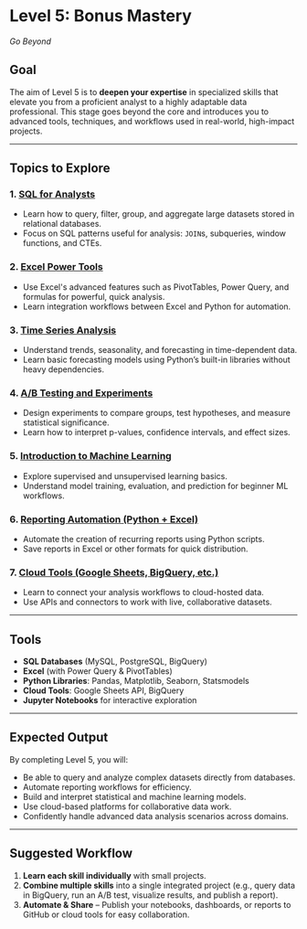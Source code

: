 # Level 5: Bonus Mastery

_Go Beyond_

## Goal
The aim of Level 5 is to **deepen your expertise** in specialized skills that elevate you from a proficient analyst to a highly adaptable data professional. This stage goes beyond the core and introduces you to advanced tools, techniques, and workflows used in real-world, high-impact projects.

---

## Topics to Explore

### 1. [SQL for Analysts](https://github.com/Tanu-N-Prabhu/Python/blob/master/Data%20Analysis/Level%205/sql_for_analysts.ipynb)
- Learn how to query, filter, group, and aggregate large datasets stored in relational databases.
- Focus on SQL patterns useful for analysis: `JOIN`s, subqueries, window functions, and CTEs.

### 2. [Excel Power Tools](https://github.com/Tanu-N-Prabhu/Python/blob/master/Data%20Analysis/Level%205/excel_power_tools.md)
- Use Excel's advanced features such as PivotTables, Power Query, and formulas for powerful, quick analysis.
- Learn integration workflows between Excel and Python for automation.

### 3. [Time Series Analysis](https://github.com/Tanu-N-Prabhu/Python/blob/master/Data%20Analysis/Level%205/time_series_analysis.ipynb)
- Understand trends, seasonality, and forecasting in time-dependent data.
- Learn basic forecasting models using Python’s built-in libraries without heavy dependencies.

### 4. [A/B Testing and Experiments](https://github.com/Tanu-N-Prabhu/Python/blob/master/Data%20Analysis/Level%205/a_b_testing_%26_experiments.ipynb)
- Design experiments to compare groups, test hypotheses, and measure statistical significance.
- Learn how to interpret p-values, confidence intervals, and effect sizes.

### 5. [Introduction to Machine Learning](https://github.com/Tanu-N-Prabhu/Python/blob/master/Data%20Analysis/Level%205/Introduction_to_Machine_Learning.md)
- Explore supervised and unsupervised learning basics.
- Understand model training, evaluation, and prediction for beginner ML workflows.

### 6. [Reporting Automation (Python + Excel)](https://github.com/Tanu-N-Prabhu/Python/blob/master/Data%20Analysis/Level%205/reporting_automation_with_python.ipynb)
- Automate the creation of recurring reports using Python scripts.
- Save reports in Excel or other formats for quick distribution.

### 7. [Cloud Tools (Google Sheets, BigQuery, etc.)](https://github.com/Tanu-N-Prabhu/Python/blob/master/Data%20Analysis/Level%205/cloud_tools_for_data_analysis.md)
- Learn to connect your analysis workflows to cloud-hosted data.
- Use APIs and connectors to work with live, collaborative datasets.

---

## Tools
- **SQL Databases** (MySQL, PostgreSQL, BigQuery)
- **Excel** (with Power Query & PivotTables)
- **Python Libraries**: Pandas, Matplotlib, Seaborn, Statsmodels
- **Cloud Tools**: Google Sheets API, BigQuery
- **Jupyter Notebooks** for interactive exploration

---

## Expected Output
By completing Level 5, you will:
- Be able to query and analyze complex datasets directly from databases.
- Automate reporting workflows for efficiency.
- Build and interpret statistical and machine learning models.
- Use cloud-based platforms for collaborative data work.
- Confidently handle advanced data analysis scenarios across domains.

---

## Suggested Workflow
1. **Learn each skill individually** with small projects.
2. **Combine multiple skills** into a single integrated project (e.g., query data in BigQuery, run an A/B test, visualize results, and publish a report).
3. **Automate & Share** – Publish your notebooks, dashboards, or reports to GitHub or cloud tools for easy collaboration.
